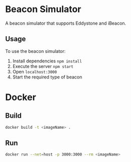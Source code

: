 # Beacon Simulator

A beacon simulator that supports Eddystone and iBeacon.

## Usage

To use the beacon simulator:

1. Install dependencies `npm install`
2. Execute the server `npm start`
3. Open `localhost:3000`
4. Start the required type of beacon

# Docker

## Build

```bash
docker build -t <imageName> .
```

## Run

```bash
docker run --net=host -p 3000:3000 --rm <imageName>
```

